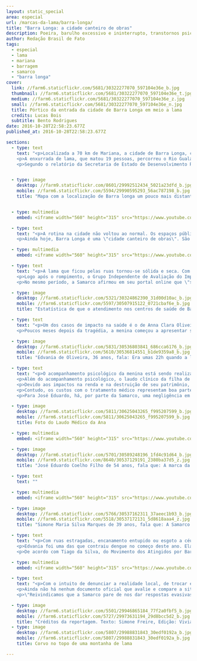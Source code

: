 ```yaml
---
layout: static_special
area: especial
url: /marcas-da-lama/barra-longa/
title: "Barra Longa: a cidade canteiro de obras"
description: Poeira, barulho excessivo e ininterrupto, transtornos psicológicos e doenças respiratórias permanecem na rotina dos moradores
author: Redação Brasil de Fato
tags:
  - especial
  - lama
  - mariana
  - barragem
  - samarco
  - "barra longa"
cover:
  link: //farm6.staticflickr.com/5681/30322277070_597104e36e_b.jpg
  thumbnail: //farm6.staticflickr.com/5681/30322277070_597104e36e_t.jpg
  medium: //farm6.staticflickr.com/5681/30322277070_597104e36e_z.jpg
  small: //farm6.staticflickr.com/5681/30322277070_597104e36e_n.jpg
  title: Pórtico da entrada da cidade de Barra Longa em meio a lama
  credits: Lucas Bois
  subtitle: Bento Rodrigues
date: 2016-10-28T22:58:23.677Z
published_at: 2016-10-28T22:58:23.677Z

sections:
  - type: text
    text: "<p>Localizada a 70 km de Mariana, a cidade de Barra Longa, cuja população é de cerca de 6 mil pessoas, foi uma das impactadas pela lama de rejeitos da mineradora Samarco, após o rompimento da barragem de Fundão, em 5 de novembro de 2015.</p>
    <p>A enxurrada de lama, que matou 19 pessoas, percorreu o Rio Gualaxo e chegou ao local por volta das 22h, devastando o perímetro urbano do município, invadindo casas e destruindo patrimônios públicos, entre eles a Praça Manoel Lino Mol. Alcançou também o povoado de Gesteira, com pouco mais de 100 habitantes, onde a lama atingiu a tradicional Igreja de Nossa Senhora da Conceição.</p>
    <p>Segundo o relatório da Secretaria de Estado de Desenvolvimento Regional de Política Urbana e Gestão Metropolitana (Sedru), Barra Longa foi prejudicada, principalmente, na pecuária e no comércio, com prejuízos imediatos estimados em R$ 14,5 milhões e R$ 1 milhão, respectivamente. Tais perdas ainda estão presentes na vida de pequenos produtores e comerciantes, que não conseguiram ter a mesma renda anterior à tragédia.</p>"


  - type: image
    desktop: //farm9.staticflickr.com/8601/29992512434_5021a23dfd_b.jpg
    mobile: //farm6.staticflickr.com/5594/29990595293_56ac787198_b.jpg
    title: "Mapa com a localização de Barra longa um pouco mais distante da Barragem do que Bento Rodrigues"


  - type: multimedia
    embed: <iframe width="560" height="315" src="https://www.youtube.com/embed/KWlRqtRHNAo" frameborder="0" allowfullscreen></iframe>

  - type: text
    text: "<p>A rotina na cidade não voltou ao normal. Os espaços públicos e coletivos permanecem em obras e a utilização do rio, que antes servia para a pesca e o lazer, está totalmente comprometida. Nas ruas, o trânsito de caminhões, máquinas e ônibus segue ininterrupto durante o dia e a noite, limitando a circulação dos moradores pela cidade.</p>
    <p>Ainda hoje, Barra Longa é uma \"cidade canteiro de obras\". São mais de 600 funcionários de diferentes empreiteiras que tentam recuperar os estragos causados.</p>"

  - type: multimedia
    embed: <iframe width="560" height="315" src="https://www.youtube.com/embed/1ghhXZGNRCY" frameborder="0" allowfullscreen></iframe>

  - type: text
    text: "<p>A lama que ficou pelas ruas tornou-se sólida e seca. Com a ventania e a passagem de carros e caminhões, a poeira sempre visível pode ser a causa de muitos problemas de saúde. Neste ano, a Secretaria de Saúde do município informou que houve um aumento expressivo de casos de pessoas com insuficiência respiratória, além de doenças de pele e diarreia.</p>
    <p>Logo após o rompimento, o Grupo Independente de Avaliação do Impacto Ambiental (Giaia), um coletivo científico-cidadão que se organizou para fazer uma análise colaborativa do impacto ambiental em Mariana, publicou no <a href=http://giaia.eco.br/wp-content/uploads/2015/12/Resultados-11_12-Agua-GIAIA.pdf>\"Relatório Parcial Expedição Rio Doce\"</a> que elementos químicos como manganês, arsênio e chumbo estavam acima do permitido pela legislação; e \"que mesmo não tendo padrão de legislação comparativa para os metais ferro e alumínio, esses estão em concentrações extremamente altas em todos os pontos de coleta afetados pela lama de rejeito\".</p>
    <p>No mesmo período, a Samarco afirmou em seu portal online que \"seu rejeito não é tóxico e não apresenta periculosidade à saúde humana, tendo em vista que não disponibiliza contaminantes para a água, mesmo em condições de exposição à chuva\". No entanto, os impactos na saúde são as principais reclamações dos moradores</p>"

  - type: image
    desktop: //farm6.staticflickr.com/5321/30324862390_31d00d10ac_b.jpg
    mobile: //farm6.staticflickr.com/5597/30507915122_0721cbaf6e_b.jpg
    title: "Estatística de que o atendimento nos centros de saúde de Barra Longa em 2015 foi de 22 pessoas antendidas e em 2016 289 pacientes, um aumento de mais de 1000%"

  - type: text
    text: "<p>Um dos casos de impacto na saúde é o de Anna Clara Oliveira Coelho, 4 anos. Ela é filha de Edvania de Oliveira, 36 anos, e José Eduardo Coelho, 54 anos. No dia 5 de novembro, a lama invadiu cerca de 1 metro de altura na garagem da casa da família. Anna Clara presenciou tudo.</p>
    <p>Poucos meses depois da tragédia, a menina começou a apresentar sintomas de depressão, problemas respiratórios e manchas na pele. \"Acho que o principal problema da Anna Clara foi por ficar aqui em cima e ver o tanto de lama que tinha\", relata a mãe. \"Criança também tem disso né, todo mundo falando, nervoso, com medo danado, e ela ouvindo tudo isso. Acho que pra criança é um trauma bem grande\", complementa José Eduardo.</p>"

  - type: image
    desktop: //farm6.staticflickr.com/5831/30536803841_686cca6176_b.jpg
    mobile: //farm6.staticflickr.com/5610/30536814551_b1de9359a8_b.jpg
    title: "Edvania de Oliveira, 36 anos, fala: Era umas 22h quando a lama começou a chegar aqui. Todo mundo ficou acordado. A gente deu sorte que chegou à noite. Se tivesse chegado durante o dia, muita gente ia morrer."

  - type: text
    text: "<p>O acompanhamento psicológico da menina está sendo realizado desde janeiro pela psicóloga Luiza Laura Lanna, no Sistema Único de Saúde (SUS). No relato do acompanhamento, ela sinaliza que \"a paciente está sempre assustada e dizendo que vai mudar para outra cidade. Anna Clara deve continuar o tratamento até que consiga se livrar do trauma\".</p>
    <p>Além do acompanhamento psicológico, o laudo clínico da filha de Edvania e José Eduardo, assinado pelo médico pediatra e alergista Antônio Carlos Pires Maciel, de uma clínica particular na cidade de Ponte Nova, sinaliza que ela apresenta um quadro de rinite ofensiva e dermatite. São, conforme o laudo, \"sintomas relacionados à exposição com poeira proveniente da lama (barragem) composta de irritantes (ferro, etc)\".</p>
    <p>Devido aos impactos na renda e na destruição de seu patrimônio, hoje a família recebe da mineradora um auxílio base: um salário mínimo, mais um adicional de 20% do salário para cada um dos dependentes e cesta básica no valor de R$ 338,61.</p>
    <p>Contudo, os custos com o tratamento médico representam boa parte da renda familiar mensal – cada consulta da filha custa R$ 300 –; além de gastos com água, luz e produtos de limpeza, entre outros, que aumentaram.</p>
    <p>Para José Eduardo, há, por parte da Samarco, uma negligência em relação a esse tipo de problema dos moradores de Barra Longa. \"Entregar a cidade bonitinha, com gramado, com flores é importante? É importante! Mas e a saúde daqui pra frente? […] A Samarco não considera que os problemas de saúde estão sendo por causa dos rejeitos da lama\", desabafa.</p>"

  - type: image
    desktop: //farm6.staticflickr.com/5811/30625043265_f995207599_b.jpg
    mobile: //farm6.staticflickr.com/5811/30625043265_f995207599_b.jpg
    title: Foto do Laudo Médico da Ana

  - type: multimedia
    embed: <iframe width="560" height="315" src="https://www.youtube.com/embed/T_6qI9VItKM" frameborder="0" allowfullscreen></iframe>

  - type: image
    desktop: //farm6.staticflickr.com/5701/30589248196_1fd4c91d64_b.jpg
    mobile: //farm9.staticflickr.com/8640/30537129191_2380ba37d5_z.jpg
    title: "José Eduardo Coelho Filho de 54 anos, fala que: A marca da lama não vai se apagar tão cedo. Acho que talvez nem apaque mais."

  - type: text
    text: ""

  - type: multimedia
    embed: <iframe width="560" height="315" src="https://www.youtube.com/embed/E1NpEKxfXOg" frameborder="0" allowfullscreen></iframe>   

  - type: image
    desktop: //farm6.staticflickr.com/5766/30537162311_37aeec1b93_b.jpg
    mobile: //farm6.staticflickr.com/5518/30537172131_5d8618aaa4_z.jpg
    title: "Simone Maria Silva Marques de 39 anos, fala que: A Samarco é muito omissa. A cada volta que eu dou nas ruas de Barra Longa, eu volto mais revoltada."   

  - type: text
    text: "<p>Com ruas estragadas, encanamento entupido ou esgoto a céu aberto, o aumento do número de pessoas infectadas com dengue foi significativo no início deste ano. Segundo a Secretaria Municipal de Saúde, em todo o ano de 2015, foram registrados apenas dois casos; já em 2016, até o dia 2 de março, 128 casos foram confirmados. Na época, a Samarco divulgou nota em que informou que, em conjunto com a prefeitura, criou grupos de trabalho para vistorias nas residências da região.</p>
    <p>Edvania foi uma das que contraiu dengue no começo deste ano. Ela e o marido contam que tiveram que arcar com todos os custos do tratamento. \"Até o táxi para conseguir chegar ao médico eu tive que pagar\", lembra.</p>
    <p>De acordo com Tiago da Silva, do Movimento dos Atingidos por Barragens (MAB), Barra Longa teve a maior epidemia de dengue no Brasil, proporcionalmente ao número da população. \"A Samarco não assume a sua responsabilidade\", confronta. (ver vídeo)</p>"

  - type: multimedia
    embed: <iframe width="560" height="315" src="https://www.youtube.com/embed/nERWksYhIcI" frameborder="0" allowfullscreen></iframe>     

  - type: text
    text: "<p>Com o intuito de denunciar a realidade local, de trocar experiências, avaliar e propor alternativas, desde setembro, cerca de 15 moradores de Barra Longa e militantes do MAB formaram o Coletivo de Saúde.</p>
    <p>Ainda não há nenhum documento oficial que avalie e compare a situação dos moradores antes e depois do rompimento da barragem, o que dificulta a população de cobrar efetivamente a empresa e propor iniciativas em políticas públicas. Sendo assim, um dos focos do grupo é cobrar da mineradora e dos órgãos públicos pesquisas independentes focadas na cidade.</p>
    <p>\"Reivindicamos que a Samarco pare de nos dar respostas evasivas diante da situação de saúde da população de Barra Longa. Precisamos de estudos independentes que indiquem o número de doentes, os tipos de doenças e que façam a comparação entre o tanto de doentes que temos agora e como era a nossa realidade antes do rompimento. Que estude melhor as consequências da exposição diária à poeira do rejeito e ao canteiro de obras\", salienta o coletivo, em <a> href=http://tragedianunciada.mabnacional.org.br/2016/10/27/carta-dos-atingidos-pela-samarco-pelo-direito-a-saude/>carta pública</a> lançada no final de outubro deste ano.</p>"

  - type: image
    desktop: //farm6.staticflickr.com/5501/29946865184_77f2a0fbf5_b.jpg
    mobile: //farm6.staticflickr.com/5727/29973631194_29d8bcc5d2_b.jpg
    title: "Créditos da reportagem. Texto: Simone Freire, Edição: Viviana Fernandes, Vídeo e Foto: José Eduardo Bernardes e Guilherme Weimann, Arte: Wilcker Morais"
  - type: image
    desktop: //farm6.staticflickr.com/5807/29988831843_30edf0192a_b.jpg
    mobile: //farm6.staticflickr.com/5807/29988831843_30edf0192a_b.jpg
    title: Corvo no topo de uma montanha de lama

---
```


